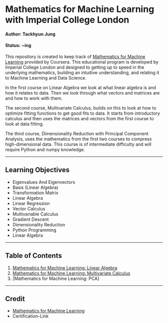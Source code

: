 # Mathematics for Machine Learning with Imperial College London

#### Author: Tackhyun Jung

#### Status: ~ing

This repository is created to keep track of [Mathematics for Machine Learning](https://www.coursera.org/specializations/mathematics-machine-learning) provided by Coursera. This educational program is developed by Imperial College London and designed to getting up to speed in the underlying mathematics, building an intuitive understanding, and relating it to Machine Learning and Data Science.

In the first course on Linear Algebra we look at what linear algebra is and how it relates to data. Then we look through what vectors and matrices are and how to work with them.

The second course, Multivariate Calculus, builds on this to look at how to optimize fitting functions to get good fits to data. It starts from introductory calculus and then uses the matrices and vectors from the first course to look at data fitting.

The third course, Dimensionality Reduction with Principal Component Analysis, uses the mathematics from the first two courses to compress high-dimensional data. This course is of intermediate difficulty and will require Python and numpy knowledge.

---

## Learning Objectives
* Eigenvalues And Eigenvectors
* Basis (Linear Algebra)
* Transformation Matrix
* Linear Algebra
* Linear Regression
* Vector Calculus
* Multivariable Calculus
* Gradient Descent
* Dimensionality Reduction
* Python Programming
* Linear Algebra

---

## Table of Contents

1. [Mathematics for Machine Learning: Linear Algebra](https://github.com/takhyun12/Mathematics-for-Machine-Learning/tree/main/%20Linear%20Algebra)
2. [Mathematics for Machine Learning: Multivariate Calculus](https://github.com/takhyun12/Mathematics-for-Machine-Learning/tree/main/Multivariate%20Calculus)
3. [Mathematics for Machine Learning: PCA]

---

## Credit

* [Mathematics for Machine Learning](https://www.coursera.org/specializations/mathematics-machine-learning)
* Certification-Link
